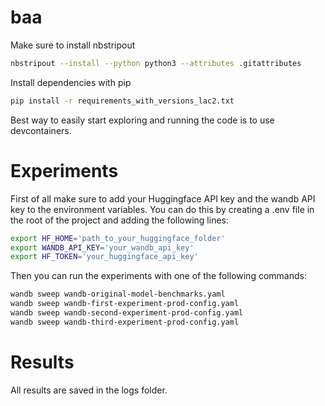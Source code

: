 # baa
Make sure to install nbstripout
```bash
nbstripout --install --python python3 --attributes .gitattributes
```

Install dependencies with pip
```bash
pip install -r requirements_with_versions_lac2.txt
```

Best way to easily start exploring and running the code is to use devcontainers.

# Experiments
First of all make sure to add your Huggingface API key and the wandb API key to the environment variables. You can do this by creating a .env file in the root of the project and adding the following lines:
```bash
export HF_HOME='path_to_your_huggingface_folder'
export WANDB_API_KEY='your_wandb_api_key'
export HF_TOKEN='your_huggingface_api_key'
```

Then you can run the experiments with one of the following commands:
```bash
wandb sweep wandb-original-model-benchmarks.yaml
wandb sweep wandb-first-experiment-prod-config.yaml
wandb sweep wandb-second-experiment-prod-config.yaml
wandb sweep wandb-third-experiment-prod-config.yaml
```

# Results
All results are saved in the logs folder.